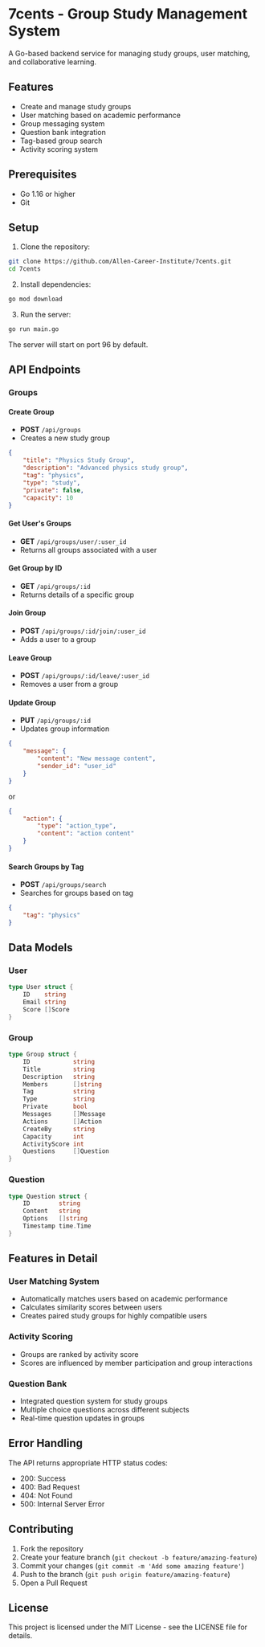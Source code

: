 # 7cents - Group Study Management System

A Go-based backend service for managing study groups, user matching, and collaborative learning.

## Features

- Create and manage study groups
- User matching based on academic performance
- Group messaging system
- Question bank integration
- Tag-based group search
- Activity scoring system

## Prerequisites

- Go 1.16 or higher
- Git

## Setup

1. Clone the repository:
```bash
git clone https://github.com/Allen-Career-Institute/7cents.git
cd 7cents
```

2. Install dependencies:
```bash
go mod download
```

3. Run the server:
```bash
go run main.go
```

The server will start on port 96 by default.

## API Endpoints

### Groups

#### Create Group
- **POST** `/api/groups`
- Creates a new study group
```json
{
    "title": "Physics Study Group",
    "description": "Advanced physics study group",
    "tag": "physics",
    "type": "study",
    "private": false,
    "capacity": 10
}
```

#### Get User's Groups
- **GET** `/api/groups/user/:user_id`
- Returns all groups associated with a user

#### Get Group by ID
- **GET** `/api/groups/:id`
- Returns details of a specific group

#### Join Group
- **POST** `/api/groups/:id/join/:user_id`
- Adds a user to a group

#### Leave Group
- **POST** `/api/groups/:id/leave/:user_id`
- Removes a user from a group

#### Update Group
- **PUT** `/api/groups/:id`
- Updates group information
```json
{
    "message": {
        "content": "New message content",
        "sender_id": "user_id"
    }
}
```
or
```json
{
    "action": {
        "type": "action_type",
        "content": "action content"
    }
}
```

#### Search Groups by Tag
- **POST** `/api/groups/search`
- Searches for groups based on tag
```json
{
    "tag": "physics"
}
```

## Data Models

### User
```go
type User struct {
    ID    string
    Email string
    Score []Score
}
```

### Group
```go
type Group struct {
    ID            string
    Title         string
    Description   string
    Members       []string
    Tag           string
    Type          string
    Private       bool
    Messages      []Message
    Actions       []Action
    CreateBy      string
    Capacity      int
    ActivityScore int
    Questions     []Question
}
```

### Question
```go
type Question struct {
    ID        string
    Content   string
    Options   []string
    Timestamp time.Time
}
```

## Features in Detail

### User Matching System
- Automatically matches users based on academic performance
- Calculates similarity scores between users
- Creates paired study groups for highly compatible users

### Activity Scoring
- Groups are ranked by activity score
- Scores are influenced by member participation and group interactions

### Question Bank
- Integrated question system for study groups
- Multiple choice questions across different subjects
- Real-time question updates in groups

## Error Handling

The API returns appropriate HTTP status codes:
- 200: Success
- 400: Bad Request
- 404: Not Found
- 500: Internal Server Error

## Contributing

1. Fork the repository
2. Create your feature branch (`git checkout -b feature/amazing-feature`)
3. Commit your changes (`git commit -m 'Add some amazing feature'`)
4. Push to the branch (`git push origin feature/amazing-feature`)
5. Open a Pull Request

## License

This project is licensed under the MIT License - see the LICENSE file for details. 